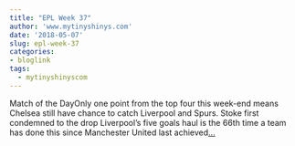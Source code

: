 ```yaml
---
title: "EPL Week 37"
author: 'www.mytinyshinys.com'
date: '2018-05-07'
slug: epl-week-37
categories:
- bloglink
tags:
  - mytinyshinyscom
---
```


Match of the DayOnly one point from the top four this week-end means Chelsea still have chance to catch Liverpool and Spurs. Stoke first condemned to the drop Liverpool’s five goals haul is the 66th time a team has done this since Manchester United last achieved[... <i class="fas fa-external-link-alt"></i>](https://www.mytinyshinys.com/2018/05/07/epl-week-37/)

